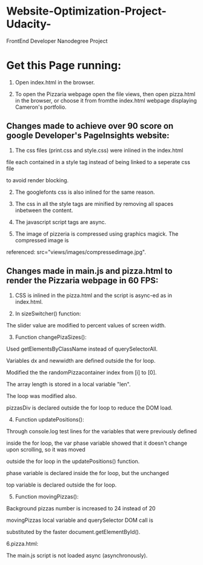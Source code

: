 # Website-Optimization-Project-Udacity-
FrontEnd Developer Nanodegree Project


# Get this Page running:

1. Open index.html in the browser. 

2. To open the Pizzaria webpage open the file views, then open pizza.html in the browser, 
or choose it from fromthe index.html webpage displaying Cameron's portfolio.

## Changes made to achieve over 90 score on google Developer's PageInsights website: 

1. The css files (print.css and style.css) were inlined in the index.html

  file each contained in a style tag instead of being linked to a seperate css file 

  to avoid render blocking.

2. The googlefonts css is also inlined for the same reason.

3. The css in all the style tags are minified by removing all spaces inbetween the content.

4. The javascript script tags are async.

5. The image of pizzeria is compressed using graphics magick. The compressed image is 

 referenced: src="views/images/compressedimage.jpg".


## Changes made in main.js and pizza.html to render the Pizzaria webpage in 60 FPS:

1. CSS is inlined in the pizza.html and the script is async-ed as in index.html.

2. In sizeSwitcher() function:
  
  The slider value are modified to percent values of screen width.

3. Function changePizaSizes():

  Used getElementsByClassName instead of querySelectorAll.

  Variables dx and newwidth are defined outside the for loop.
  
  Modified the  the randomPizzacontainer index from [i] to [0].
  
  The array length is stored in a local variable "len".
  
  The loop was modified also.
  
  pizzasDiv is declared outside the for loop to reduce the DOM load.

4. Function updatePositions():

  Through console.log test lines for the variables that were previously defined

  inside the for loop, the var phase variable showed that it doesn't change upon scrolling, so it was moved 

  outside the for loop in the updatePositions() function.
 
 phase variable is declared inside the for loop, but the unchanged
 
 top variable is declared outside the for loop.
 
5. Function movingPizzas():
 
 Background pizzas number is increased to 24 instead of 20
 
 movingPizzas local variable and querySelector DOM call is

 substituted by the faster document.getElementById().
 
6.pizza.html:

 The main.js script is not loaded async (asynchronously). 

